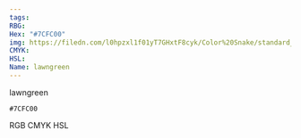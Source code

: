 ```yaml
---
tags:
RBG:
Hex: "#7CFC00"
img: https://filedn.com/l0hpzxl1f01yT7GHxtF8cyk/Color%20Snake/standard_csv_to_svg//#7CFC00.svg
CMYK:
HSL:
Name: lawngreen
---
```

lawngreen
```palette
#7CFC00
```
RGB
CMYK
HSL